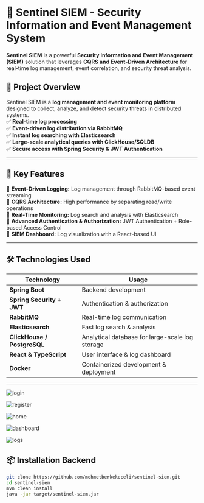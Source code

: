 # 🚀 Sentinel SIEM - Security Information and Event Management System

**Sentinel SIEM** is a powerful **Security Information and Event Management (SIEM)** solution that leverages **CQRS and Event-Driven Architecture** for real-time log management, event correlation, and security threat analysis.

## 📖 Project Overview

Sentinel SIEM is a **log management and event monitoring platform** designed to collect, analyze, and detect security threats in distributed systems.  
✅ **Real-time log processing**  
✅ **Event-driven log distribution via RabbitMQ**  
✅ **Instant log searching with Elasticsearch**  
✅ **Large-scale analytical queries with ClickHouse/SQLDB**  
✅ **Secure access with Spring Security & JWT Authentication**

---

## 🚀 Key Features

🔹 **Event-Driven Logging:** Log management through RabbitMQ-based event streaming  
🔹 **CQRS Architecture:** High performance by separating read/write operations  
🔹 **Real-Time Monitoring:** Log search and analysis with Elasticsearch  
🔹 **Advanced Authentication & Authorization:** JWT Authentication + Role-based Access Control  
🔹 **SIEM Dashboard:** Log visualization with a React-based UI  

---

## 🛠️ Technologies Used

| Technology               | Usage                          |
|--------------------------|--------------------------------|
| **Spring Boot**          | Backend development            |
| **Spring Security + JWT** | Authentication & authorization |
| **RabbitMQ**             | Real-time log communication    |
| **Elasticsearch**        | Fast log search & analysis    |
| **ClickHouse / PostgreSQL** | Analytical database for large-scale log storage |
| **React & TypeScript**   | User interface & log dashboard |
| **Docker**               | Containerized development & deployment |

---

![login](https://github.com/user-attachments/assets/a8c57f34-5265-4e50-a36a-eb50cbd8ad74)

![register](https://github.com/user-attachments/assets/0262709b-232c-4b05-8ea3-e36706b51f4c)

![home](https://github.com/user-attachments/assets/e3607e71-b0b1-4a78-adac-e815daa18c3e)

![dashboard](https://github.com/user-attachments/assets/f2e9103f-93f9-491c-9075-258395cdd279)

![logs](https://github.com/user-attachments/assets/47d39815-62a3-4b16-977b-adcdcd49805a)



## 📦 Installation Backend

```sh
git clone https://github.com/mehmetberkekeceli/sentinel-siem.git
cd sentinel-siem
mvn clean install
java -jar target/sentinel-siem.jar

